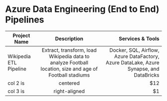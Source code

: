 # Azure Data Engineering (End to End) Pipelines

| Project Name           |                                               Description                                               |                                                                       Services & Tools |
| ---------------------- | :-----------------------------------------------------------------------------------------------------: | -------------------------------------------------------------------------------------: |
| Wikipedia ETL Pipeline | Extract, transform, load Wikipedia data to analyze Football location, size and age of Football stadiums | Docker, SQL, Airflow, Azure DataFactory, Azure DataLake, Azure Synapse, and DataBricks |
| col 2 is               |                                                centered                                                 |                                                                                    $12 |
| col 3 is               |                                              right-aligned                                              |                                                                                     $1 |
